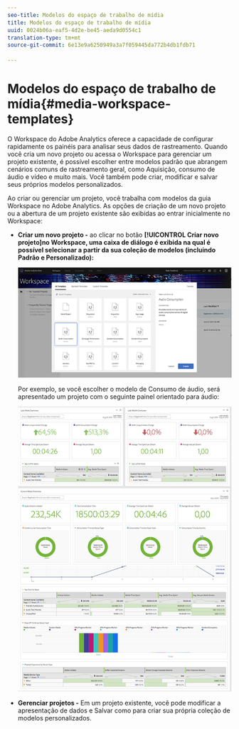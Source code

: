 ```yaml
---
seo-title: Modelos do espaço de trabalho de mídia
title: Modelos do espaço de trabalho de mídia
uuid: 0024b06a-eaf5-4d2e-be45-aeda9d0554c1
translation-type: tm+mt
source-git-commit: 6e13e9a6250949a3a7f059445da772b4db1fdb71

---
```



# Modelos do espaço de trabalho de mídia{#media-workspace-templates}

O Workspace do Adobe Analytics oferece a capacidade de configurar rapidamente os painéis para analisar seus dados de rastreamento. Quando você cria um novo projeto ou acessa o Workspace para gerenciar um projeto existente, é possível escolher entre modelos padrão que abrangem cenários comuns de rastreamento geral, como Aquisição, consumo de áudio e vídeo e muito mais. Você também pode criar, modificar e salvar seus próprios modelos personalizados.

Ao criar ou gerenciar um projeto, você trabalha com modelos da guia Workspace no Adobe Analytics. As opções de criação de um novo projeto ou a abertura de um projeto existente são exibidas ao entrar inicialmente no Workspace:

* **Criar um novo projeto -** ao clicar no botão **[!UICONTROL Criar novo projeto]no Workspace, uma caixa de diálogo é exibida na qual é possível selecionar a partir da sua coleção de modelos (incluindo Padrão e Personalizado):**

   ![](assets/all-templates-audio.png)

   Por exemplo, se você escolher o modelo de Consumo de áudio, será apresentado um projeto com o seguinte painel orientado para áudio:

   ![](assets/aa-workspace.png)

* **Gerenciar projetos -** Em um projeto existente, você pode modificar a apresentação de dados e Salvar como para criar sua própria coleção de modelos personalizados.

